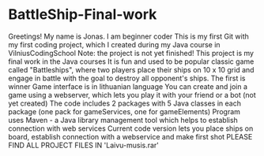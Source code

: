 # BattleShip-Final-work

Greetings! My name is Jonas. I am beginner coder
This is my first Git with my first coding project, which I created during my Java course in VilniusCodingSchool
Note: the project is not yet finished!
This project is my final work in the Java courses
It is fun and used to be popular classic game called "Battleships", where two players place their ships on 10 x 10 grid and engage in battle with the goal to destroy all opponent's ships. The first is winner
Game interface is in lithuanian language
You can create and join a game using a webserver, which lets you play it with your friend or a bot (not yet created)
The code includes 2 packages with 5 Java classes in each package (one pack for gameServices, one for gameElements)
Program uses Maven - a Java library management tool which helps to establish connection with web services
Current code version lets you place ships on board, establish connection with a webservice and make first shot
PLEASE FIND ALL PROJECT FILES IN 'Laivu-musis.rar'
